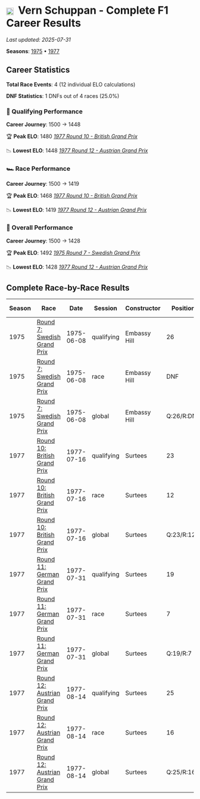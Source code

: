 # <img src="https://upload.wikimedia.org/wikipedia/commons/8/88/Flag_of_Australia_%28converted%29.svg" alt="Australia" width="20" height="auto" style="vertical-align: middle; margin-right: 5px;" onerror="this.outerHTML='🇦🇺'; this.style.marginRight='5px';"/> Vern Schuppan - Complete F1 Career Results

*Last updated: 2025-07-31*

**Seasons**: [1975](../seasons/1975-season-report) • [1977](../seasons/1977-season-report)

## Career Statistics

**Total Race Events**: 4 (12 individual ELO calculations)

**DNF Statistics**: 1 DNFs out of 4 races (25.0%)

### 🏁 Qualifying Performance
**Career Journey**: 1500 → 1448

🏆 **Peak ELO**: 1480
   *[1977 Round 10 - British Grand Prix](../seasons/1977-season-report#round-10-british-grand-prix)*

📉 **Lowest ELO**: 1448
   *[1977 Round 12 - Austrian Grand Prix](../seasons/1977-season-report#round-12-austrian-grand-prix)*

### 🏎️ Race Performance
**Career Journey**: 1500 → 1419

🏆 **Peak ELO**: 1468
   *[1977 Round 10 - British Grand Prix](../seasons/1977-season-report#round-10-british-grand-prix)*

📉 **Lowest ELO**: 1419
   *[1977 Round 12 - Austrian Grand Prix](../seasons/1977-season-report#round-12-austrian-grand-prix)*

### 🌟 Overall Performance
**Career Journey**: 1500 → 1428

🏆 **Peak ELO**: 1492
   *[1975 Round 7 - Swedish Grand Prix](../seasons/1975-season-report#round-7-swedish-grand-prix)*

📉 **Lowest ELO**: 1428
   *[1977 Round 12 - Austrian Grand Prix](../seasons/1977-season-report#round-12-austrian-grand-prix)*


## Complete Race-by-Race Results

| Season | Race | Date | Session | Constructor | Position | Starting ELO | ELO Change | Final ELO | Teammate |
|--------|------|------|---------|-------------|----------|--------------|------------|-----------|----------|
| 1975 | [Round 7: Swedish Grand Prix](../seasons/1975-season-report#round-7-swedish-grand-prix) | 1975-06-08 | qualifying | Embassy Hill | 26 | 1500 | -26 | 1474 | [<img src="https://upload.wikimedia.org/wikipedia/commons/thumb/8/83/Flag_of_the_United_Kingdom_%283-5%29.svg/512px-Flag_of_the_United_Kingdom_%283-5%29.svg.png?20250726143817" alt="United Kingdom" width="20" height="auto" style="vertical-align: middle; margin-right: 5px;" onerror="this.outerHTML='🇬🇧'; this.style.marginRight='5px';"/> Tony Brise](tony-brise) |
| 1975 | [Round 7: Swedish Grand Prix](../seasons/1975-season-report#round-7-swedish-grand-prix) | 1975-06-08 | race | Embassy Hill | DNF | 1500 | N/A | 1500 | [<img src="https://upload.wikimedia.org/wikipedia/commons/thumb/8/83/Flag_of_the_United_Kingdom_%283-5%29.svg/512px-Flag_of_the_United_Kingdom_%283-5%29.svg.png?20250726143817" alt="United Kingdom" width="20" height="auto" style="vertical-align: middle; margin-right: 5px;" onerror="this.outerHTML='🇬🇧'; this.style.marginRight='5px';"/> Tony Brise](tony-brise) |
| 1975 | [Round 7: Swedish Grand Prix](../seasons/1975-season-report#round-7-swedish-grand-prix) | 1975-06-08 | global | Embassy Hill | Q:26/R:DNF | 1500 | -8 | 1492 | [<img src="https://upload.wikimedia.org/wikipedia/commons/thumb/8/83/Flag_of_the_United_Kingdom_%283-5%29.svg/512px-Flag_of_the_United_Kingdom_%283-5%29.svg.png?20250726143817" alt="United Kingdom" width="20" height="auto" style="vertical-align: middle; margin-right: 5px;" onerror="this.outerHTML='🇬🇧'; this.style.marginRight='5px';"/> Tony Brise](tony-brise) |
| 1977 | [Round 10: British Grand Prix](../seasons/1977-season-report#round-10-british-grand-prix) | 1977-07-16 | qualifying | Surtees | 23 | 1500 | -20 | 1480 | [<img src="https://upload.wikimedia.org/wikipedia/commons/0/03/Flag_of_Italy.svg" alt="Italy" width="20" height="auto" style="vertical-align: middle; margin-right: 5px;" onerror="this.outerHTML='🇮🇹'; this.style.marginRight='5px';"/> Vittorio Brambilla](vittorio-brambilla) |
| 1977 | [Round 10: British Grand Prix](../seasons/1977-season-report#round-10-british-grand-prix) | 1977-07-16 | race | Surtees | 12 | 1500 | -32 | 1468 | [<img src="https://upload.wikimedia.org/wikipedia/commons/0/03/Flag_of_Italy.svg" alt="Italy" width="20" height="auto" style="vertical-align: middle; margin-right: 5px;" onerror="this.outerHTML='🇮🇹'; this.style.marginRight='5px';"/> Vittorio Brambilla](vittorio-brambilla) |
| 1977 | [Round 10: British Grand Prix](../seasons/1977-season-report#round-10-british-grand-prix) | 1977-07-16 | global | Surtees | Q:23/R:12 | 1500 | -28 | 1472 | [<img src="https://upload.wikimedia.org/wikipedia/commons/0/03/Flag_of_Italy.svg" alt="Italy" width="20" height="auto" style="vertical-align: middle; margin-right: 5px;" onerror="this.outerHTML='🇮🇹'; this.style.marginRight='5px';"/> Vittorio Brambilla](vittorio-brambilla) |
| 1977 | [Round 11: German Grand Prix](../seasons/1977-season-report#round-11-german-grand-prix) | 1977-07-31 | qualifying | Surtees | 19 | 1480 | -17 | 1463 | [<img src="https://upload.wikimedia.org/wikipedia/commons/0/03/Flag_of_Italy.svg" alt="Italy" width="20" height="auto" style="vertical-align: middle; margin-right: 5px;" onerror="this.outerHTML='🇮🇹'; this.style.marginRight='5px';"/> Vittorio Brambilla](vittorio-brambilla) |
| 1977 | [Round 11: German Grand Prix](../seasons/1977-season-report#round-11-german-grand-prix) | 1977-07-31 | race | Surtees | 7 | 1468 | -26 | 1441 | [<img src="https://upload.wikimedia.org/wikipedia/commons/0/03/Flag_of_Italy.svg" alt="Italy" width="20" height="auto" style="vertical-align: middle; margin-right: 5px;" onerror="this.outerHTML='🇮🇹'; this.style.marginRight='5px';"/> Vittorio Brambilla](vittorio-brambilla) |
| 1977 | [Round 11: German Grand Prix](../seasons/1977-season-report#round-11-german-grand-prix) | 1977-07-31 | global | Surtees | Q:19/R:7 | 1472 | -23 | 1448 | [<img src="https://upload.wikimedia.org/wikipedia/commons/0/03/Flag_of_Italy.svg" alt="Italy" width="20" height="auto" style="vertical-align: middle; margin-right: 5px;" onerror="this.outerHTML='🇮🇹'; this.style.marginRight='5px';"/> Vittorio Brambilla](vittorio-brambilla) |
| 1977 | [Round 12: Austrian Grand Prix](../seasons/1977-season-report#round-12-austrian-grand-prix) | 1977-08-14 | qualifying | Surtees | 25 | 1463 | -15 | 1448 | [<img src="https://upload.wikimedia.org/wikipedia/commons/0/03/Flag_of_Italy.svg" alt="Italy" width="20" height="auto" style="vertical-align: middle; margin-right: 5px;" onerror="this.outerHTML='🇮🇹'; this.style.marginRight='5px';"/> Vittorio Brambilla](vittorio-brambilla) |
| 1977 | [Round 12: Austrian Grand Prix](../seasons/1977-season-report#round-12-austrian-grand-prix) | 1977-08-14 | race | Surtees | 16 | 1441 | -22 | 1419 | [<img src="https://upload.wikimedia.org/wikipedia/commons/0/03/Flag_of_Italy.svg" alt="Italy" width="20" height="auto" style="vertical-align: middle; margin-right: 5px;" onerror="this.outerHTML='🇮🇹'; this.style.marginRight='5px';"/> Vittorio Brambilla](vittorio-brambilla) |
| 1977 | [Round 12: Austrian Grand Prix](../seasons/1977-season-report#round-12-austrian-grand-prix) | 1977-08-14 | global | Surtees | Q:25/R:16 | 1448 | -20 | 1428 | [<img src="https://upload.wikimedia.org/wikipedia/commons/0/03/Flag_of_Italy.svg" alt="Italy" width="20" height="auto" style="vertical-align: middle; margin-right: 5px;" onerror="this.outerHTML='🇮🇹'; this.style.marginRight='5px';"/> Vittorio Brambilla](vittorio-brambilla) |
